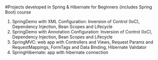 #Projects developed in Spring & Hibernate for Beginners (includes Spring Boot) course

1. SpringDemo with XML Configuration: Inversion of Control (IoC), Dependency Injection, Bean Scopes and Lifecycle
2. SpringDemo with Annotation Configuration: Inversion of Control (IoC), Dependency Injection, Bean Scopes and Lifecycle
3. SpringMVC: web app with Controllers and Views, Request Params and RequestMappings, FormTags and Data Binding, Hibernate Validator
4. SpringHibernate: app with hibernate connection